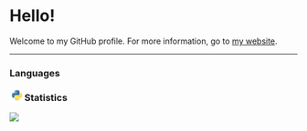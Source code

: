 # Hello!
Welcome to my GitHub profile. For more information, go to [my website](https://mudkip.dev).

---

### Languages
<img align="left" alt="Python" width="26px" src="https://raw.githubusercontent.com/github/explore/80688e429a7d4ef2fca1e82350fe8e3517d3494d/topics/python/python.png"/>

### Statistics
<img src="https://github-readme-stats.vercel.app/api?username=Abb1x&show_icons=true&include_all_commits=true&theme=dracula">
